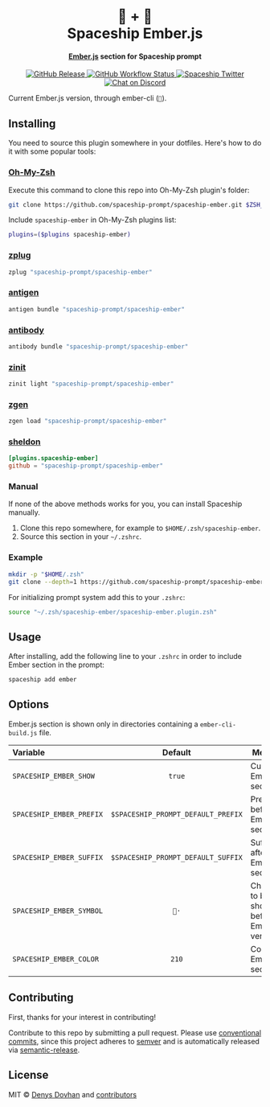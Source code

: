 <h1 align="center">
  🐹 + 🚀
  <br>Spaceship Ember.js<br>
</h1>

<h4 align="center">
  <a href="https://emberjs.com" target="_blank">Ember.js</a> section for Spaceship prompt
</h4>

<p align="center">
  <a href="https://github.com/spaceship-prompt/spaceship-ember/releases">
    <img src="https://img.shields.io/github/v/release/spaceship-prompt/spaceship-ember.svg?style=flat-square"
      alt="GitHub Release" />
  </a>

  <a href="https://github.com/spaceship-prompt/spaceship-ember/actions">
    <img src="https://img.shields.io/github/workflow/status/spaceship-prompt/spaceship-ember/ci?style=flat-square"
      alt="GitHub Workflow Status" />
  </a>

  <a href="https://twitter.com/SpaceshipPrompt">
    <img src="https://img.shields.io/badge/twitter-%40SpaceshipPrompt-00ACEE.svg?style=flat-square"
      alt="Spaceship Twitter" />
  </a>

  <a href="https://discord.gg/NTQWz8Dyt9">
    <img
      src="https://img.shields.io/discord/859409950999707668?label=discord&logoColor=white&style=flat-square"
      alt="Chat on Discord"
    />
  </a>
</p>

Current Ember.js version, through ember-cli (`🐹`).

## Installing

You need to source this plugin somewhere in your dotfiles. Here's how to do it with some popular tools:

### [Oh-My-Zsh]

Execute this command to clone this repo into Oh-My-Zsh plugin's folder:

```zsh
git clone https://github.com/spaceship-prompt/spaceship-ember.git $ZSH_CUSTOM/plugins/spaceship-ember
```

Include `spaceship-ember` in Oh-My-Zsh plugins list:

```zsh
plugins=($plugins spaceship-ember)
```

### [zplug]

```zsh
zplug "spaceship-prompt/spaceship-ember"
```

### [antigen]

```zsh
antigen bundle "spaceship-prompt/spaceship-ember"
```

### [antibody]

```zsh
antibody bundle "spaceship-prompt/spaceship-ember"
```

### [zinit]

```zsh
zinit light "spaceship-prompt/spaceship-ember"
```

### [zgen]

```zsh
zgen load "spaceship-prompt/spaceship-ember"
```

### [sheldon]

```toml
[plugins.spaceship-ember]
github = "spaceship-prompt/spaceship-ember"
```

### Manual

If none of the above methods works for you, you can install Spaceship manually.

1. Clone this repo somewhere, for example to `$HOME/.zsh/spaceship-ember`.
2. Source this section in your `~/.zshrc`.

### Example

```zsh
mkdir -p "$HOME/.zsh"
git clone --depth=1 https://github.com/spaceship-prompt/spaceship-ember.git "$HOME/.zsh/spaceship-ember"
```

For initializing prompt system add this to your `.zshrc`:

```zsh title=".zshrc"
source "~/.zsh/spaceship-ember/spaceship-ember.plugin.zsh"
```

## Usage

After installing, add the following line to your `.zshrc` in order to include Ember section in the prompt:

```zsh
spaceship add ember
```

## Options

Ember.js section is shown only in directories containing a `ember-cli-build.js` file.

| Variable                 |              Default               | Meaning                                       |
| :----------------------- | :--------------------------------: | --------------------------------------------- |
| `SPACESHIP_EMBER_SHOW`   |               `true`               | Current Ember.js section                      |
| `SPACESHIP_EMBER_PREFIX` | `$SPACESHIP_PROMPT_DEFAULT_PREFIX` | Prefix before Ember.js section                |
| `SPACESHIP_EMBER_SUFFIX` | `$SPACESHIP_PROMPT_DEFAULT_SUFFIX` | Suffix after Ember.js section                 |
| `SPACESHIP_EMBER_SYMBOL` |               `🐹·`                | Character to be shown before Ember.js version |
| `SPACESHIP_EMBER_COLOR`  |               `210`                | Color of Ember.js section                     |

## Contributing

First, thanks for your interest in contributing!

Contribute to this repo by submitting a pull request. Please use [conventional commits](https://www.conventionalcommits.org/), since this project adheres to [semver](https://semver.org/) and is automatically released via [semantic-release](https://github.com/semantic-release/semantic-release).

## License

MIT © [Denys Dovhan](http://denysdovhan.com) and [contributors][spaceship-contributors]

<!-- References -->

[Oh-My-Zsh]: https://ohmyz.sh/
[zplug]: https://github.com/zplug/zplug
[antigen]: https://antigen.sharats.me/
[antibody]: https://getantibody.github.io/
[zinit]: https://github.com/zdharma/zinit
[zgen]: https://github.com/tarjoilija/zgen
[sheldon]: https://sheldon.cli.rs/
[spaceship-contributors]: https://github.com/spaceship-prompt/spaceship-prompt/graphs/contributors
